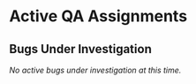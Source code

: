 # Active QA Assignments

## Bugs Under Investigation

_No active bugs under investigation at this time._
